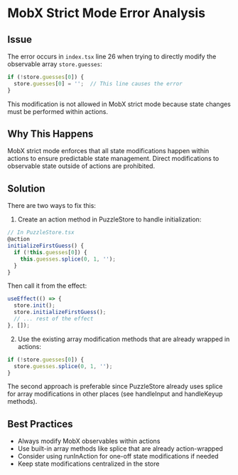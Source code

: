 # MobX Strict Mode Error Analysis

## Issue
The error occurs in `index.tsx` line 26 when trying to directly modify the observable array `store.guesses`:
```typescript
if (!store.guesses[0]) {
  store.guesses[0] = '';  // This line causes the error
}
```

This modification is not allowed in MobX strict mode because state changes must be performed within actions.

## Why This Happens
MobX strict mode enforces that all state modifications happen within actions to ensure predictable state management. Direct modifications to observable state outside of actions are prohibited.

## Solution
There are two ways to fix this:

1. Create an action method in PuzzleStore to handle initialization:
```typescript
// In PuzzleStore.tsx
@action
initializeFirstGuess() {
  if (!this.guesses[0]) {
    this.guesses.splice(0, 1, '');
  }
}
```

Then call it from the effect:
```typescript
useEffect(() => {
  store.init();
  store.initializeFirstGuess();
  // ... rest of the effect
}, []);
```

2. Use the existing array modification methods that are already wrapped in actions:
```typescript
if (!store.guesses[0]) {
  store.guesses.splice(0, 1, '');
}
```

The second approach is preferable since PuzzleStore already uses splice for array modifications in other places (see handleInput and handleKeyup methods).

## Best Practices
- Always modify MobX observables within actions
- Use built-in array methods like splice that are already action-wrapped
- Consider using runInAction for one-off state modifications if needed
- Keep state modifications centralized in the store